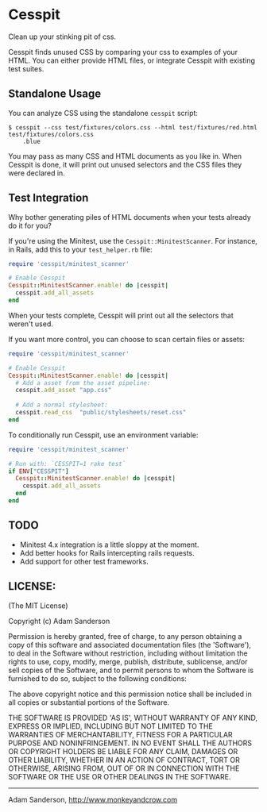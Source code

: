 Cesspit
=======

Clean up your stinking pit of css.

Cesspit finds unused CSS by comparing your css to examples of your HTML.  You can either provide HTML files, or integrate Cesspit with existing test suites.

Standalone Usage 
----------------

You can analyze CSS using the standalone `cesspit` script:

~~~ shell
$ cesspit --css test/fixtures/colors.css --html test/fixtures/red.html
test/fixtures/colors.css
	.blue
~~~

You may pass as many CSS and HTML documents as you like in.  When Cesspit is done, it will print out unused selectors and the CSS files they were declared in.

Test Integration 
----------------

Why bother generating piles of HTML documents when your tests already do it for you?

If you're using the Minitest, use the `Cesspit::MinitestScanner`.  For instance, in Rails, add this to your `test_helper.rb` file:

~~~ ruby
require 'cesspit/minitest_scanner'

# Enable Cesspit
Cesspit::MinitestScanner.enable! do |cesspit|
  cesspit.add_all_assets
end
~~~

When your tests complete, Cesspit will print out all the selectors that weren't used.

If you want more control, you can choose to scan certain files or assets:

~~~ ruby
require 'cesspit/minitest_scanner'

# Enable Cesspit
Cesspit::MinitestScanner.enable! do |cesspit|
  # Add a asset from the asset pipeline:
  cesspit.add_asset "app.css"
  
  # Add a normal stylesheet:
  cesspit.read_css  "public/stylesheets/reset.css"
end
~~~

To conditionally run Cesspit, use an environment variable:

~~~ ruby
require 'cesspit/minitest_scanner'

# Run with: `CESSPIT=1 rake test`
if ENV["CESSPIT"]
  Cesspit::MinitestScanner.enable! do |cesspit|
    cesspit.add_all_assets
  end
end
~~~


TODO
----

* Minitest 4.x integration is a little sloppy at the moment.
* Add better hooks for Rails intercepting rails requests.
* Add support for other test frameworks.

LICENSE:
--------

(The MIT License)

Copyright (c) Adam Sanderson

Permission is hereby granted, free of charge, to any person obtaining
a copy of this software and associated documentation files (the
'Software'), to deal in the Software without restriction, including
without limitation the rights to use, copy, modify, merge, publish,
distribute, sublicense, and/or sell copies of the Software, and to
permit persons to whom the Software is furnished to do so, subject to
the following conditions:

The above copyright notice and this permission notice shall be
included in all copies or substantial portions of the Software.

THE SOFTWARE IS PROVIDED 'AS IS', WITHOUT WARRANTY OF ANY KIND,
EXPRESS OR IMPLIED, INCLUDING BUT NOT LIMITED TO THE WARRANTIES OF
MERCHANTABILITY, FITNESS FOR A PARTICULAR PURPOSE AND NONINFRINGEMENT.
IN NO EVENT SHALL THE AUTHORS OR COPYRIGHT HOLDERS BE LIABLE FOR ANY
CLAIM, DAMAGES OR OTHER LIABILITY, WHETHER IN AN ACTION OF CONTRACT,
TORT OR OTHERWISE, ARISING FROM, OUT OF OR IN CONNECTION WITH THE
SOFTWARE OR THE USE OR OTHER DEALINGS IN THE SOFTWARE.


-----

Adam Sanderson, http://www.monkeyandcrow.com